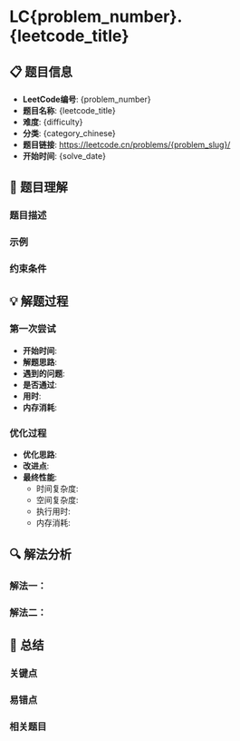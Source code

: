 # LC{problem_number}. {leetcode_title}

## 📋 题目信息
- **LeetCode编号**: {problem_number}
- **题目名称**: {leetcode_title}
- **难度**: {difficulty}
- **分类**: {category_chinese}
- **题目链接**: https://leetcode.cn/problems/{problem_slug}/
- **开始时间**: {solve_date}

## 🎯 题目理解

### 题目描述


### 示例


### 约束条件


## 💡 解题过程

### 第一次尝试
- **开始时间**:
- **解题思路**:
- **遇到的问题**:
- **是否通过**:
- **用时**:
- **内存消耗**:

### 优化过程
- **优化思路**:
- **改进点**:
- **最终性能**:
  - 时间复杂度:
  - 空间复杂度:
  - 执行用时:
  - 内存消耗:

## 🔍 解法分析

### 解法一：


### 解法二：


## 📝 总结

### 关键点


### 易错点


### 相关题目

